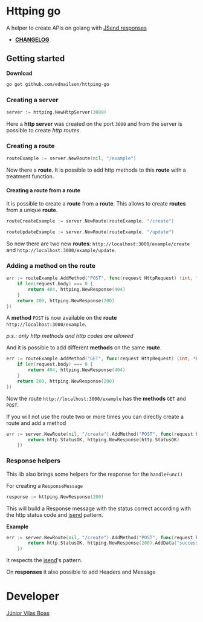 # Httping go

A helper to create APIs on golang with [JSend responses](https://github.com/omniti-labs/jsend)

* **[CHANGELOG](CHANGELOG.md)**

## Getting started

**Download**

```bash
go get github.com/ednailson/httping-go
```

### Creating a server

```go
server := httping.NewHttpServer(3000)
``` 

Here a **http server** was created on the port `3000` and from the server is possible to create _http routes_.

### Creating a route

```go
routeExample := server.NewRoute(nil, "/example")
```

Now there a **route**. It is possible to add http methods to this **route** with a treatment function. 

#### Creating a route from a route

It is possible to create a **route** from a **route**. This allows to create **routes** from a unique **route**.

```go
routeCreateExample := server.NewRoute(routeExample, "/create")
```

```go
routeUpdateExample := server.NewRoute(routeExample, "/update")
```

So now there are two new **routes**: `http://localhost:3000/example/create` and `http://localhost:3000/example/update`.

### Adding a method on the route

```go
err := routeExample.AddMethod("POST", func(request HttpRequest) (int, *ResponseMessage) {
    if len(request.body) === 0 {
        return 404, httping.NewResponse(404)
    }
    return 200, httping.NewResponse(200)
})
```

A **method** `POST` is now available on the **route** `http://localhost:3000/example`.

_p.s.: only http methods and http codes are allowed_

And it is possible to add different **methods** on the same **route**. 

```go
err := routeExample.AddMethod("GET", func(request HttpRequest) (int, *ResponseMessage) {
    if len(request.body) === 0 {
        return 404, httping.NewResponse(404)
    }
    return 200, httping.NewResponse(200)
})
```

Now the route `http://localhost:3000/example` has the **methods** `GET` and `POST`.

If you will not use the route two or more times you can directly create a route and add a method 

```go
err := server.NewRoute(nil, "/create").AddMethod("POST", func(request httping.HttpRequest) (int, *httping.ResponseMessage) {
		return http.StatusOK, httping.NewResponse(http.StatusOK)
	})
```

### Response helpers

This lib also brings some helpers for the response for the `handleFunc()`

For creating a `ResponseMessage`

```go
response := httping.NewResponse(200)
```

This will build a Response message with the status correct according with the http status code and [jsend](https://github.com/omniti-labs/jsend) pattern.

**Example**

```go
err := server.NewRoute(nil, "/create").AddMethod("POST", func(request httping.HttpRequest) (int, *httping.ResponseMessage) {
		return http.StatusOK, httping.NewResponse(200).AddData("success")
	})
```

It respects the [jsend](https://github.com/omniti-labs/jsend)'s pattern. 

On **responses** it also possible to add Headers and Message

# Developer

[Júnior Vilas Boas](http://ednailson.github.io)